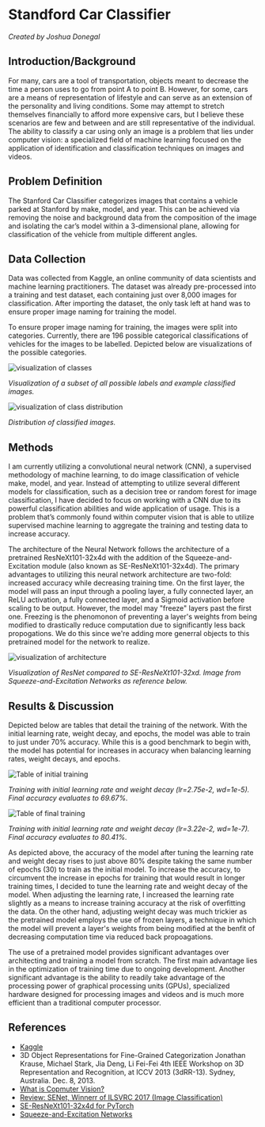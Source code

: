 # Standford Car Classifier
_Created by Joshua Donegal_

## Introduction/Background
For many, cars are a tool of transportation, objects meant to decrease the time a person uses to go from point A to point B. However, for some, cars are a means of representation of lifestyle and can serve as an extension of the personality and living conditions. Some may attempt to stretch themselves financially to afford more expensive cars, but I believe these scenarios are few and between and are still representative of the individual. The ability to classify a car using only an image is a problem that lies under computer vision: a specialized field of machine learning focused on the application of identification and classification techniques on images and videos.

## Problem Definition
The Stanford Car Classifier categorizes images that contains a vehicle parked at Stanford by make, model, and year. This can be achieved via removing the noise and background data from the composition of the image and isolating the car’s model within a 3-dimensional plane, allowing for classification of the vehicle from multiple different angles.

## Data Collection
Data was collected from Kaggle, an online community of data scientists and machine learning practitioners. The dataset was already pre-processed into a training and test dataset, each containing just over 8,000 images for classification. After importing the dataset, the only task left at hand was to ensure proper image naming for training the model.

To ensure proper image naming for training, the images were split into categories. Currently, there are 196 possible categorical classifications of vehicles for the images to be labelled. Depicted below are visualizations of the possible categories.

![visualization of classes](/img/class_visualizations.png)

*Visualization of a subset of all possible labels and example classified images.*

![visualization of class distribution](/img/class_distribution.png)

*Distribution of classified images.*

## Methods
I am currently utilizing a convolutional neural network (CNN), a supervised methodology of machine learning, to do image classification of vehicle make, model, and year. Instead of attempting to utilize several different models for classification, such as a decision tree or random forest for image classification, I have decided to focus on working with a CNN due to its powerful classification abilities and wide application of usage. This is a problem that’s commonly found within computer vision that is able to utilize supervised machine learning to aggregate the training and testing data to increase accuracy.

The architecture of the Neural Network follows the architecture of a pretrained ResNeXt101-32x4d with the addition of the Squeeze-and-Excitation module (also known as SE-ResNeXt101-32x4d). The primary advantages to utilizing this neural network architecture are two-fold: increased accuracy while decreasing training time. On the first layer, the model will pass an input through a pooling layer, a fully connected layer, an ReLU activation, a fully connected layer, and a Sigmoid activation before scaling to be output. However, the model may "freeze" layers past the first one. Freezing is the phenomonon of preventing a layer's weights from being modified to drastically reduce computation due to significantly less back propogations. We do this since we're adding more generral objects to this pretrained model for the network to realize.

![visualization of architecture](/img/se-resnet_architecture.png)

*Visualization of ResNet compared to SE-ResNeXt101-32xd. Image from Squeeze-and-Excitation Networks as reference below.*


## Results & Discussion
Depicted below are tables that detail the training of the network. With the initial learning rate, weight decay, and epochs, the model was able to train to just under 70% accuracy. While this is a good benchmark to begin with, the model has potential for increases in accuracy when balancing learning rates, weight decays, and epochs.

![Table of initial training](/img/training_initial.png)

*Training with initial learning rate and weight decay (lr=2.75e-2, wd=1e-5). Final accuracy evaluates to 69.67%.*

![Table of final training](/img/training_final.png)

*Training with initial learning rate and weight decay (lr=3.22e-2, wd=1e-7). Final accuracy evaluates to 80.41%.*

As depicted above, the accuracy of the model after tuning the learning rate and weight decay rises to just above 80% despite taking the same number of epochs (30) to train as the initial model. To increase the accuracy, to circumvent the increase in epochs for training that would result in longer training times, I decided to tune the learning rate and weight decay of the model. When adjusting the learning rate, I increased the learning rate slightly as a means to increase training accuracy at the risk of overfitting the data. On the other hand, adjusting weight decay was much trickier as the pretrained model employs the use of frozen layers, a technique in which the model will prevent a layer's weights from being modified at the benfit of decreasing computation time via reduced back propoagations.

The use of a pretrained model provides significant advantages over architecting and training a model from scratch. The first main advantage lies in the optimization of training time due to ongoing development. Another significant advantage is the ability to readily take advantage of the processing power of graphical processing units (GPUs), specialized hardware designed for processing images and videos and is much more efficient than a traditional computer processor.

## References
- [Kaggle](https://www.kaggle.com/getting-started/44916)
- 3D Object Representations for Fine-Grained Categorization Jonathan Krause, Michael Stark, Jia Deng, Li Fei-Fei 4th IEEE Workshop on 3D Representation and Recognition, at ICCV 2013 (3dRR-13). Sydney, Australia. Dec. 8, 2013.
- [What is Copmuter Vision?](https://machinelearningmastery.com/what-is-computer-vision/)
- [Review: SENet, Winnerr of ILSVRC 2017 (Image Classification)](https://towardsdatascience.com/review-senet-squeeze-and-excitation-network-winner-of-ilsvrc-2017-image-classification-a887b98b2883)
- [SE-ResNeXt101-32x4d for PyTorch](https://catalog.ngc.nvidia.com/orgs/nvidia/resources/se_resnext_for_pytorch)
- [Squeeze-and-Excitation Networks](https://arxiv.org/pdf/1709.01507.pdf)
